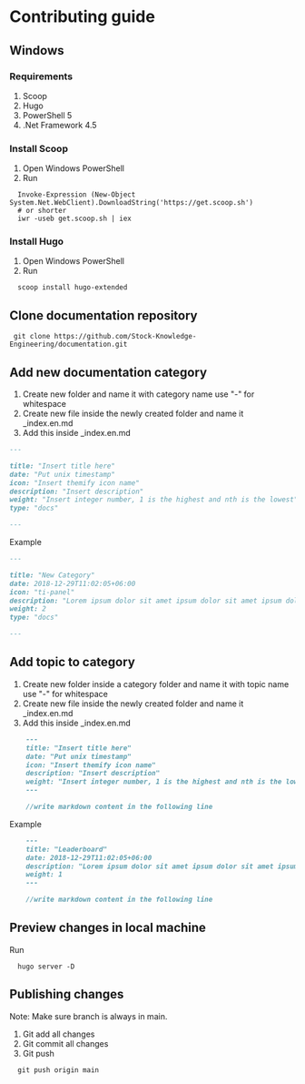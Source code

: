 # Contributing guide

## Windows

### Requirements

1. Scoop
2. Hugo
3. PowerShell 5
4. .Net Framework 4.5

### Install Scoop

1. Open Windows PowerShell
2. Run

```text
  Invoke-Expression (New-Object System.Net.WebClient).DownloadString('https://get.scoop.sh')
  # or shorter
  iwr -useb get.scoop.sh | iex
```

### Install Hugo

1. Open Windows PowerShell
2. Run

```text
  scoop install hugo-extended
```

## Clone documentation repository

```git
 git clone https://github.com/Stock-Knowledge-Engineering/documentation.git
```

## Add new documentation category

1. Create new folder and name it with category name use "-" for whitespace
2. Create new file inside the newly created folder and name it \_index.en.md
3. Add this inside \_index.en.md

```markdown
---

title: "Insert title here"
date: "Put unix timestamp"
icon: "Insert themify icon name"
description: "Insert description"
weight: "Insert integer number, 1 is the highest and nth is the lowest"
type: "docs"

---
```

Example

```markdown
---

title: "New Category"
date: 2018-12-29T11:02:05+06:00
icon: "ti-panel"
description: "Lorem ipsum dolor sit amet ipsum dolor sit amet ipsum dolor sit amet"
weight: 2
type: "docs"

---
```

## Add topic to category

1. Create new folder inside a category folder and name it with topic name use "-" for whitespace
2. Create new file inside the newly created folder and name it \_index.en.md
3. Add this inside \_index.en.md

```markdown
    ---
    title: "Insert title here"
    date: "Put unix timestamp"
    icon: "Insert themify icon name"
    description: "Insert description"
    weight: "Insert integer number, 1 is the highest and nth is the lowest"
    ---

    //write markdown content in the following line
```

Example

```markdown
    ---
    title: "Leaderboard"
    date: 2018-12-29T11:02:05+06:00
    description: "Lorem ipsum dolor sit amet ipsum dolor sit amet ipsum dolor sit amet"
    weight: 1
    ---

    //write markdown content in the following line
```

## Preview changes in local machine

Run

```text
  hugo server -D
```

## Publishing changes

Note: Make sure branch is always in main.

1. Git add all changes
2. Git commit all changes
3. Git push

```text
  git push origin main
```
